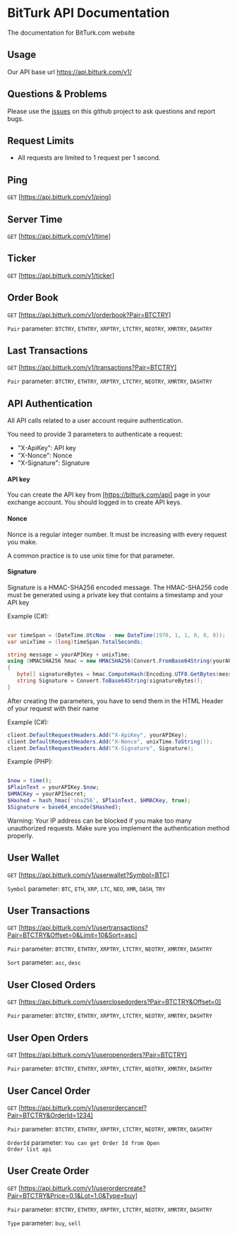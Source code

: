 # BitTurk API Documentation
The documentation for BitTurk.com website

## Usage

Our API base url https://api.bitturk.com/v1/



## Questions & Problems

Please use the [issues](https://github.com/BitTurk/BitTurkAPI/issues) on this github project to ask questions and report bugs.



## Request Limits

* All requests are limited to 1 request per 1 second.



## Ping

<code>GET</code> [https://api.bitturk.com/v1/ping]



## Server Time
<code>GET</code> [https://api.bitturk.com/v1/time]



## Ticker
<code>GET</code> [https://api.bitturk.com/v1/ticker]


## Order Book
<code>GET</code> [https://api.bitturk.com/v1/orderbook?Pair=BTCTRY]

<code>Pair</code> parameter: <code>BTCTRY</code>, <code>ETHTRY</code>, <code>XRPTRY</code>, <code>LTCTRY</code>,  <code>NEOTRY</code>, <code>XMRTRY</code>, <code>DASHTRY</code>

## Last Transactions
<code>GET</code> [https://api.bitturk.com/v1/transactions?Pair=BTCTRY]

<code>Pair</code> parameter: <code>BTCTRY</code>, <code>ETHTRY</code>, <code>XRPTRY</code>, <code>LTCTRY</code>,  <code>NEOTRY</code>, <code>XMRTRY</code>, <code>DASHTRY</code>



## API Authentication

All API calls related to a user account require authentication.

You need to provide 3 parameters to authenticate a request:

* "X-ApiKey": API key
* "X-Nonce": Nonce
* "X-Signature": Signature

#### API key

You can create the API key from [https://bitturk.com/api] page in your exchange account. You should logged in to create API keys.

#### Nonce

Nonce is a regular integer number. It must be increasing with every request you make.

A common practice is to use unix time for that parameter.

#### Signature

Signature is a HMAC-SHA256 encoded message. The HMAC-SHA256 code must be generated using a private key that contains a timestamp and your API key

Example (C#):
```c#

var timeSpan = (DateTime.UtcNow - new DateTime(1970, 1, 1, 0, 0, 0));
var unixTime = (long)timeSpan.TotalSeconds;

string message = yourAPIKey + unixTime;
using (HMACSHA256 hmac = new HMACSHA256(Convert.FromBase64String(yourAPISecret)))
{
   byte[] signatureBytes = hmac.ComputeHash(Encoding.UTF8.GetBytes(message));
   string Signature = Convert.ToBase64String(signatureBytes));
}

```
After creating the parameters, you have to send them in the HTML Header of your request with their name

Example (C#):
```c#
client.DefaultRequestHeaders.Add("X-ApiKey", yourAPIKey);
client.DefaultRequestHeaders.Add("X-Nonce", unixTime.ToString());
client.DefaultRequestHeaders.Add("X-Signature", Signature);
```






Example (PHP):
```PHP

$now = time();
$PlainText = yourAPIKey.$now;
$HMACKey = yourAPISecret;
$Hashed = hash_hmac('sha256', $PlainText, $HMACKey, true);
$Signature = base64_encode($Hashed);

```


Warning: Your IP address can be blocked if you make too many unauthorized requests. Make sure you implement the authentication method properly.



## User Wallet
<code>GET</code> [https://api.bitturk.com/v1/userwallet?Symbol=BTC]

<code>Symbol</code> parameter: <code>BTC</code>, <code>ETH</code>, <code>XRP</code>, <code>LTC</code>,  <code>NEO</code>, <code>XMR</code>, <code>DASH</code>, <code>TRY</code>



## User Transactions
<code>GET</code> [https://api.bitturk.com/v1/usertransactions?Pair=BTCTRY&Offset=0&Limit=10&Sort=asc]

<code>Pair</code> parameter: <code>BTCTRY</code>, <code>ETHTRY</code>, <code>XRPTRY</code>, <code>LTCTRY</code>,  <code>NEOTRY</code>, <code>XMRTRY</code>, <code>DASHTRY</code>

<code>Sort</code> parameter: <code>asc</code>, <code>desc</code>


## User Closed Orders
<code>GET</code> [https://api.bitturk.com/v1/userclosedorders?Pair=BTCTRY&Offset=0]

<code>Pair</code> parameter: <code>BTCTRY</code>, <code>ETHTRY</code>, <code>XRPTRY</code>, <code>LTCTRY</code>,  <code>NEOTRY</code>, <code>XMRTRY</code>, <code>DASHTRY</code>



## User Open Orders
<code>GET</code> [https://api.bitturk.com/v1/useropenorders?Pair=BTCTRY]

<code>Pair</code> parameter: <code>BTCTRY</code>, <code>ETHTRY</code>, <code>XRPTRY</code>, <code>LTCTRY</code>,  <code>NEOTRY</code>, <code>XMRTRY</code>, <code>DASHTRY</code>



## User Cancel Order
<code>GET</code> [https://api.bitturk.com/v1/userordercancel?Pair=BTCTRY&OrderId=1234]

<code>Pair</code> parameter: <code>BTCTRY</code>, <code>ETHTRY</code>, <code>XRPTRY</code>, <code>LTCTRY</code>,  <code>NEOTRY</code>, <code>XMRTRY</code>, <code>DASHTRY</code>

<code>OrderId</code> parameter: <code>You can get Order Id from Open Order list api</code>



## User Create Order
<code>GET</code> [https://api.bitturk.com/v1/userordercreate?Pair=BTCTRY&Price=0.1&Lot=1.0&Type=buy]

<code>Pair</code> parameter: <code>BTCTRY</code>, <code>ETHTRY</code>, <code>XRPTRY</code>, <code>LTCTRY</code>,  <code>NEOTRY</code>, <code>XMRTRY</code>, <code>DASHTRY</code>

<code>Type</code> parameter: <code>buy</code>, <code>sell</code>


